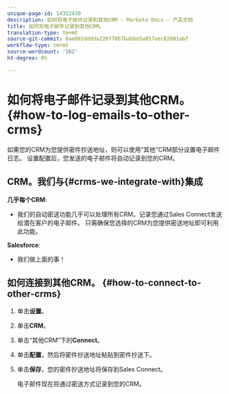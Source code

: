 ```yaml
---
unique-page-id: 14352430
description: 如何将电子邮件记录到其他CRM - Marketo Docs — 产品文档
title: 如何将电子邮件记录到其他CRM。
translation-type: tm+mt
source-git-commit: 6ae882dddda220f7067babbe5a057eec82601abf
workflow-type: tm+mt
source-wordcount: '162'
ht-degree: 0%

---
```



# 如何将电子邮件记录到其他CRM。 {#how-to-log-emails-to-other-crms}

如果您的CRM为您提供密件抄送地址，则可以使用“其他”CRM部分设置电子邮件日志。 设置配置后，您发送的电子邮件将自动记录到您的CRM。

## CRM。我们与{#crms-we-integrate-with}集成

**几乎每个CRM**:

* 我们的自动密送功能几乎可以处理所有CRM。记录您通过Sales Connect发送给潜在客户的电子邮件。 只需确保您选择的CRM为您提供密送地址即可利用此功能。

**Salesforce**:

* 我们做上面的事！

## 如何连接到其他CRM。 {#how-to-connect-to-other-crms}

1. 单击&#x200B;**设置**。
1. 单击&#x200B;**CRM**。
1. 单击“其他CRM”下的&#x200B;**Connect**。
1. 单击&#x200B;**配置**，然后将密件抄送地址粘贴到密件抄送下。
1. 单击&#x200B;**保存**，您的密件抄送地址将保存到Sales Connect。

   电子邮件现在将通过密送方式记录到您的CRM。
